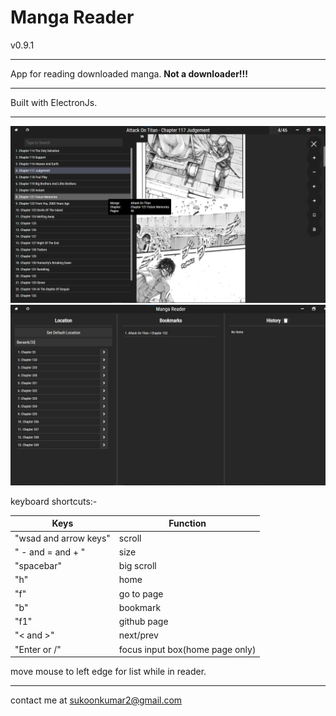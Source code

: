 # Manga Reader

v0.9.1

---

App for reading downloaded manga.
**Not a downloader!!!**

---

Built with ElectronJs.

---

![Screenshot](assets/Screenshot%202021-06-21%20035234.jpg)
![Screenshot](assets/Screenshot%202021-06-21%20035509.jpg)

keyboard shortcuts:-

| Keys                  | Function                        |
| --------------------- | ------------------------------- |
| "wsad and arrow keys" | scroll                          |
| " - and = and + "     | size                            |
| "spacebar"            | big scroll                      |
| "h"                   | home                            |
| "f"                   | go to page                      |
| "b"                   | bookmark                        |
| "f1"                  | github page                     |
| "< and >"             | next/prev                       |
| "Enter or /"          | focus input box(home page only) |

move mouse to left edge for list while in reader.

---

contact me at sukoonkumar2@gmail.com
